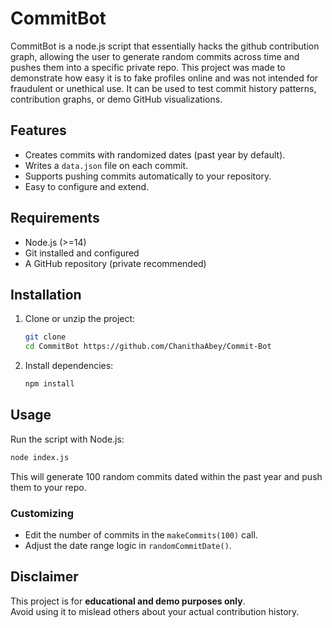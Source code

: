 # CommitBot

CommitBot is a node.js script that essentially hacks the github contribution graph, allowing the user to generate random commits across time and pushes them into a specific private repo.
This project was made to demonstrate how easy it is to fake profiles online and was not intended for fraudulent or unethical use.
It can be used to test commit history patterns, contribution graphs, or demo GitHub visualizations.

## Features
- Creates commits with randomized dates (past year by default).
- Writes a `data.json` file on each commit.
- Supports pushing commits automatically to your repository.
- Easy to configure and extend.

## Requirements
- Node.js (>=14)
- Git installed and configured
- A GitHub repository (private recommended)

## Installation
1. Clone or unzip the project:
   ```bash
   git clone 
   cd CommitBot https://github.com/ChanithaAbey/Commit-Bot
   ```

2. Install dependencies:
   ```bash
   npm install
   ```

## Usage
Run the script with Node.js:
```bash
node index.js
```

This will generate 100 random commits dated within the past year and push them to your repo.

### Customizing
- Edit the number of commits in the `makeCommits(100)` call.
- Adjust the date range logic in `randomCommitDate()`.

## Disclaimer
This project is for **educational and demo purposes only**.  
Avoid using it to mislead others about your actual contribution history.
